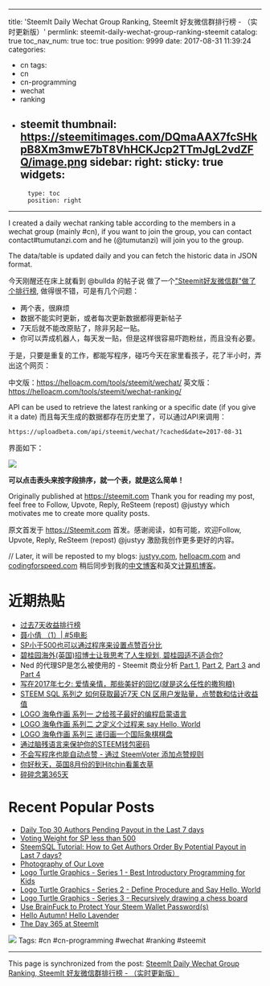 
---
title: 'SteemIt Daily Wechat Group Ranking, SteemIt 好友微信群排行榜 - （实时更新版）'
permlink: steemit-daily-wechat-group-ranking-steemit
catalog: true
toc_nav_num: true
toc: true
position: 9999
date: 2017-08-31 11:39:24
categories:
- cn
tags:
- cn
- cn-programming
- wechat
- ranking
- steemit
thumbnail: https://steemitimages.com/DQmaAAX7fcSHkpB8Xm3mwE7bT8VhHCKJcp2TTmJgL2vdZFQ/image.png
sidebar:
    right:
        sticky: true
widgets:
    -
        type: toc
        position: right
---


I created a daily wechat ranking table according to the members in a wechat group (mainly #cn), if you want to join the group, you can contact contact#tumutanzi.com and he (@tumutanzi) will join you to the group.

The data/table is updated daily and you can fetch the historic data in JSON format.

今天刚醒还在床上就看到 @bullda 的帖子说 做了一个["Steemit好友微信群"做了个排行榜](https://steemit.com/cn/@bullda/steemit), 做得很不错，可是有几个问题：

- 两个表，很麻烦
- 数据不能实时更新，或者每次更新数据都得更新帖子
- 7天后就不能改原贴了，除非另起一贴。
- 你可以弄成机器人，每天发一贴，但是这样很容易吓跑粉丝，而且没有必要。

于是，只要是重复的工作，都能写程序，碰巧今天在家里看孩子，花了半小时，弄出这个网页：

中文版：https://helloacm.com/tools/steemit/wechat/
英文版：https://helloacm.com/tools/steemit/wechat-ranking/

API can be used to retrieve the latest ranking or a specific date (if you give it a date)
而且每天生成的数据都存在历史里了，可以通过API来调用：

`https://uploadbeta.com/api/steemit/wechat/?cached&date=2017-08-31`

界面如下：

![](https://steemitimages.com/DQmaAAX7fcSHkpB8Xm3mwE7bT8VhHCKJcp2TTmJgL2vdZFQ/image.png)

**可以点击表头来按字段排序，就一个表，就是这么简单！**

Originally published at https://steemit.com Thank you for reading my post, feel free to Follow, Upvote, Reply, ReSteem (repost) @justyy which motivates me to create more quality posts.

原文首发于 https://Steemit.com 首发。感谢阅读，如有可能，欢迎Follow, Upvote, Reply, ReSteem (repost) @justyy 激励我创作更多更好的内容。

// Later, it will be reposted to my blogs: [justyy.com](https://justyy.com), [helloacm.com](https://helloacm.com) and [codingforspeed.com](https://codingforspeed.com)  稍后同步到我的[中文博客](https://justyy.com)和英文[计算机](https://helloacm.com)[博客](https://codingforspeed.com)。

# 近期热贴
- [过去7天收益排行榜](https://steemit.com/stats/@justyy/daily-top-30-authors-in-cn-cn7-2017-08-31)
- [聂小倩 （1）| #5电影](https://steemit.com/cn/@justyy/1-or-5)
- [SP小于500也可以通过程序来设置点赞百分比](https://steemit.com/cn/@justyy/voting-weight-for-sp-less-than-500-sp-500)
- [碧桂园海外(英国)招博士让我思考了人生规划, 碧桂园适不适合你?](https://steemit.com/cn/@justyy/3dyled)
- Ned 的代理SP是怎么被使用的 - Steemit 商业分析 [Part 1](https://steemit.com/cn/@justyy/ned-sp-steemit-part-1), [Part 2](https://steemit.com/cn/@justyy/ned-sp-steemit-part-2), [Part 3](https://steemit.com/cn/@justyy/ned-sp-steemit-part-3-sweetsssj-tumutanzi) and [Part 4](https://steemit.com/cn/@justyy/ned-sp-steemit-part-4)
- [写在2017年七夕: 爱情亲情，那些美好的回忆(就是这么任性的撒狗粮)](https://steemit.com/cn/@justyy/photography-of-our-love-2017)
- [STEEM SQL 系列之 如何获取最近7天 CN 区用户发贴量，点赞数和估计收益值](https://steemit.com/cn/@justyy/steem-sql-7-cn)
- [LOGO 海龟作画 系列一 之给孩子最好的编程启蒙语言](https://steemit.com/cn/@justyy/logo-logo-turtle-graphics-series-1-best-introductory-programming-for-kids)
- [LOGO 海龟作画 系列二 之定义个过程来 say Hello, World](https://steemit.com/cn/@justyy/logo-say-hello-world-logo-turtle-graphics-series-2-define-procedure-and-say-hello-world)
- [LOGO 海龟作画 系列三 递归画一个国际象棋棋盘](https://steemit.com/cn/@justyy/logo-logo-turtle-graphics-series-3-recursively-drawing-a-chess-board)
- [通过脑残语言来保护你的STEEM钱包密码](https://steemit.com/cn/@justyy/steem-use-brainfuck-to-protect-your-steem-wallet-password-s)
- [不会写程序也能自动点赞 - 通过 SteemVoter 添加点赞规则](https://steemit.com/cn/@justyy/steemvoter)
- [你好秋天，英国8月份的到Hitchin看薰衣草](https://steemit.com/cn/@justyy/8-hitchin)
- [碎碎念第365天](https://steemit.com/cn/@justyy/365-the-day-365-at-steemit)

# Recent Popular Posts
- [Daily Top 30 Authors Pending Payout in the Last 7 days ](https://steemit.com/stats/@dailystats/daily-top-30-authors-pending-payout-in-the-last-7-days-2017-08-30) 
- [Voting Weight for SP less than 500](https://steemit.com/cn/@justyy/voting-weight-for-sp-less-than-500-sp-500)
- [SteemSQL Tutorial: How to Get Authors Order By Potential Payout in Last 7 days?](https://steemit.com/cn/@justyy/steem-sql-7-cn)
- [Photography of Our Love](https://steemit.com/cn/@justyy/photography-of-our-love-2017)
- [Logo Turtle Graphics - Series 1 - Best Introductory Programming for Kids](https://steemit.com/cn/@justyy/logo-logo-turtle-graphics-series-1-best-introductory-programming-for-kids)
- [Logo Turtle Graphics - Series 2 - Define Procedure and Say Hello, World](https://steemit.com/cn/@justyy/logo-say-hello-world-logo-turtle-graphics-series-2-define-procedure-and-say-hello-world)
- [Logo Turtle Graphics - Series 3 - Recursively drawing a chess board](https://steemit.com/cn/@justyy/logo-logo-turtle-graphics-series-3-recursively-drawing-a-chess-board)
- [Use BrainFuck to Protect Your Steem Wallet Password(s)](https://steemit.com/cn/@justyy/steem-use-brainfuck-to-protect-your-steem-wallet-password-s)
- [Hello Autumn! Hello Lavender](https://steemit.com/cn/@justyy/8-hitchin)
- [The Day 365 at SteemIt](https://steemit.com/cn/@justyy/365-the-day-365-at-steemit)

![](https://justyy.com/gif/steemit.gif)
Tags: #cn #cn-programming #wechat #ranking #steemit

- - -

This page is synchronized from the post: [SteemIt Daily Wechat Group Ranking, SteemIt 好友微信群排行榜 - （实时更新版）](https://steemit.com/@justyy/steemit-daily-wechat-group-ranking-steemit)

